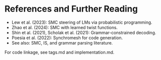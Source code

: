 # References and Further Reading

- Lew et al. (2023): SMC steering of LMs via probabilistic programming.
- Zhao et al. (2024): SMC with learned twist functions.
- Shin et al. (2021), Scholak et al. (2021): Grammar-constrained decoding.
- Poesia et al. (2022): Synchromesh for code generation.
- See also: SMC, IS, and grammar parsing literature.

For code linkage, see tags.md and implementation.md.
